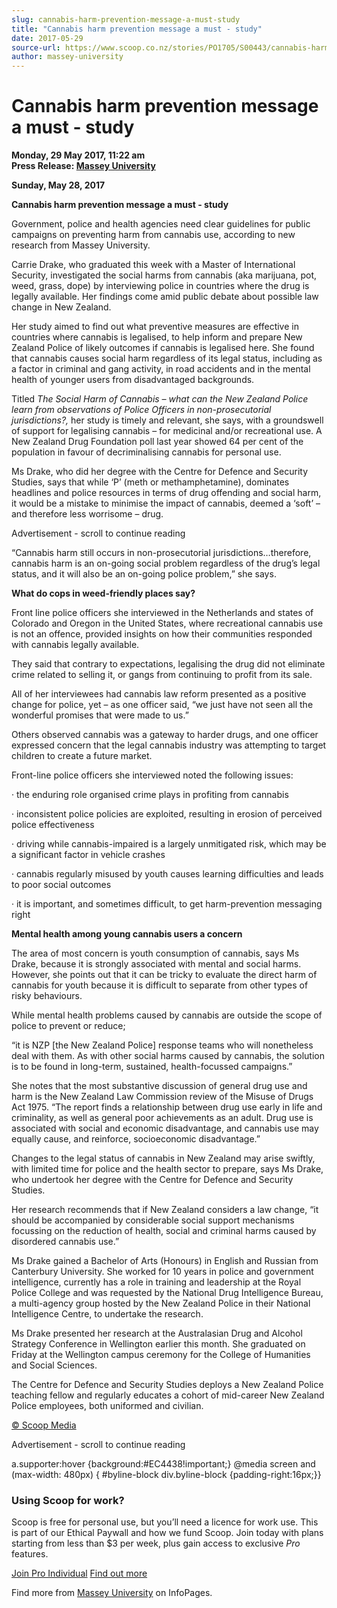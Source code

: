 ```yaml
---
slug: cannabis-harm-prevention-message-a-must-study
title: "Cannabis harm prevention message a must - study"
date: 2017-05-29
source-url: https://www.scoop.co.nz/stories/PO1705/S00443/cannabis-harm-prevention-message-a-must-study.htm
author: massey-university
---
```

Cannabis harm prevention message a must - study
===============================================

**Monday, 29 May 2017, 11:22 am**  
**Press Release: [Massey University](https://info.scoop.co.nz/Massey_University)**

**Sunday, May 28, 2017**

**Cannabis harm prevention message a must - study**

Government, police and health agencies need clear guidelines for public campaigns on preventing harm from cannabis use, according to new research from Massey University.

Carrie Drake, who graduated this week with a Master of International Security, investigated the social harms from cannabis (aka marijuana, pot, weed, grass, dope) by interviewing police in countries where the drug is legally available. Her findings come amid public debate about possible law change in New Zealand.

Her study aimed to find out what preventive measures are effective in countries where cannabis is legalised, to help inform and prepare New Zealand Police of likely outcomes if cannabis is legalised here. She found that cannabis causes social harm regardless of its legal status, including as a factor in criminal and gang activity, in road accidents and in the mental health of younger users from disadvantaged backgrounds.

Titled _The Social Harm of Cannabis – what can the New Zealand Police learn from observations of Police Officers in non-prosecutorial jurisdictions?,_ her study is timely and relevant, she says, with a groundswell of support for legalising cannabis – for medicinal and/or recreational use. A New Zealand Drug Foundation poll last year showed 64 per cent of the population in favour of decriminalising cannabis for personal use.

Ms Drake, who did her degree with the Centre for Defence and Security Studies, says that while ‘P’ (meth or methamphetamine), dominates headlines and police resources in terms of drug offending and social harm, it would be a mistake to minimise the impact of cannabis, deemed a ‘soft’ – and therefore less worrisome – drug.

Advertisement - scroll to continue reading





“Cannabis harm still occurs in non-prosecutorial jurisdictions…therefore, cannabis harm is an on-going social problem regardless of the drug’s legal status, and it will also be an on-going police problem,” she says.

**What do cops in weed-friendly places say?**

Front line police officers she interviewed in the Netherlands and states of Colorado and Oregon in the United States, where recreational cannabis use is not an offence, provided insights on how their communities responded with cannabis legally available.

They said that contrary to expectations, legalising the drug did not eliminate crime related to selling it, or gangs from continuing to profit from its sale.

All of her interviewees had cannabis law reform presented as a positive change for police, yet – as one officer said, “we just have not seen all the wonderful promises that were made to us.”

Others observed cannabis was a gateway to harder drugs, and one officer expressed concern that the legal cannabis industry was attempting to target children to create a future market.

Front-line police officers she interviewed noted the following issues:

· the enduring role organised crime plays in profiting from cannabis

· inconsistent police policies are exploited, resulting in erosion of perceived police effectiveness

· driving while cannabis-impaired is a largely unmitigated risk, which may be a significant factor in vehicle crashes

· cannabis regularly misused by youth causes learning difficulties and leads to poor social outcomes

· it is important, and sometimes difficult, to get harm-prevention messaging right

**Mental health among young cannabis users a concern**

The area of most concern is youth consumption of cannabis, says Ms Drake, because it is strongly associated with mental and social harms. However, she points out that it can be tricky to evaluate the direct harm of cannabis for youth because it is difficult to separate from other types of risky behaviours.

While mental health problems caused by cannabis are outside the scope of police to prevent or reduce;

“it is NZP \[the New Zealand Police\] response teams who will nonetheless deal with them. As with other social harms caused by cannabis, the solution is to be found in long-term, sustained, health-focussed campaigns.”

She notes that the most substantive discussion of general drug use and harm is the New Zealand Law Commission review of the Misuse of Drugs Act 1975. “The report finds a relationship between drug use early in life and criminality, as well as general poor achievements as an adult. Drug use is associated with social and economic disadvantage, and cannabis use may equally cause, and reinforce, socioeconomic disadvantage.”

Changes to the legal status of cannabis in New Zealand may arise swiftly, with limited time for police and the health sector to prepare, says Ms Drake, who undertook her degree with the Centre for Defence and Security Studies.

Her research recommends that if New Zealand considers a law change, “it should be accompanied by considerable social support mechanisms focussing on the reduction of health, social and criminal harms caused by disordered cannabis use.”

Ms Drake gained a Bachelor of Arts (Honours) in English and Russian from Canterbury University. She worked for 10 years in police and government intelligence, currently has a role in training and leadership at the Royal Police College and was requested by the National Drug Intelligence Bureau, a multi-agency group hosted by the New Zealand Police in their National Intelligence Centre, to undertake the research.

Ms Drake presented her research at the Australasian Drug and Alcohol Strategy Conference in Wellington earlier this month. She graduated on Friday at the Wellington campus ceremony for the College of Humanities and Social Sciences.

The Centre for Defence and Security Studies deploys a New Zealand Police teaching fellow and regularly educates a cohort of mid-career New Zealand Police employees, both uniformed and civilian.

  

[© Scoop Media](http://www.scoop.co.nz/about/terms.html)  

Advertisement - scroll to continue reading



a.supporter:hover {background:#EC4438!important;} @media screen and (max-width: 480px) { #byline-block div.byline-block {padding-right:16px;}}

### Using Scoop for work?

Scoop is free for personal use, but you’ll need a licence for work use. This is part of our Ethical Paywall and how we fund Scoop. Join today with plans starting from less than $3 per week, plus gain access to exclusive _Pro_ features.  
  
[Join Pro Individual](https://pro.scoop.co.nz/Individual/?from=ProIn24) [Find out more](https://pro.scoop.co.nz/using-scoop-for-work/?from=ProIn24)

Find more from [Massey University](https://info.scoop.co.nz/Massey_University) on InfoPages.